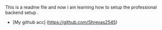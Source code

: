 This is a readme file and now i am learning how to setup the professional backend setup .
- [My github acc] (https://github.com/Shreyas2545)